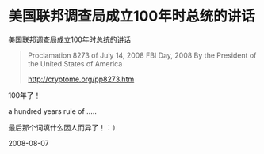 # 美国联邦调查局成立100年时总统的讲话

美国联邦调查局成立100年时总统的讲话

> Proclamation 8273 of July 14, 2008
> FBI Day, 2008
> By the President of the United States of America
> 
> http://cryptome.org/pp8273.htm

100年了！

a hundred years rule of ..... 

最后那个词填什么因人而异了！：）



2008-08-07